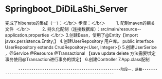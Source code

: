 # Springboot_DiDiLaShi_Server
  完成了hibenate的集成（一）：＜/br＞
    步骤：＜/br＞
          1. 配制maven的相关文件  ＜/br＞
          2. 持久化配制（连接数据库）：src/main/resource--application.properties ＜/br＞
          3.创建Bean，使用了@Entity【import javax.persistence.Entity;】
          4.创建UserRepository 用户库。
            public interface UserRepository extends CrudRepository<User, Integer>{}
          5.创建UserSerice ，@Service  @Resource  @Transactional  【save update delete 方法需要绑定事务使用@Transaction进行事务的绑定】
          6.创建Controller
          7.App.class配制
          
          -----------------------------------------------阶段一，落幕---------------------------------------------------------
